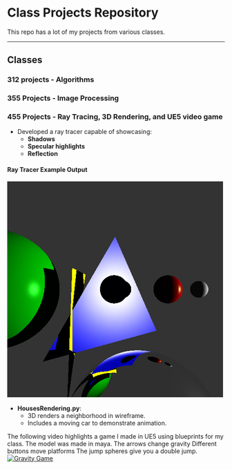 # Class Projects Repository
This repo has a lot of my projects from various classes. 

---

## Classes 
### **312 projects - Algorithms**

### **355 Projects - Image Processing**

### **455 Projects - Ray Tracing, 3D Rendering, and UE5 video game**
- Developed a ray tracer capable of showcasing:
  - **Shadows**
  - **Specular highlights**
  - **Reflection**
  
#### **Ray Tracer Example Output**
![Ray Tracer on Various Objects](CS455/RayTracerFinal/program_6-scene_2.png)

- **HousesRendering.py**: 
  - 3D renders a neighborhood in wireframe.
  - Includes a moving car to demonstrate animation.

The following video highlights a game I made in UE5 using blueprints for my class. The model was made in maya.
The arrows change gravity
Different buttons move platforms
The jump spheres give you a double jump. 
[![Gravity Game](https://drive.google.com/file/d/1SeWYGrSVbLvafB8l22DgEIOayhqYdU9N/view?usp=drive_link)](https://drive.google.com/file/d/1SeWYGrSVbLvafB8l22DgEIOayhqYdU9N/view?usp=drive_link)
